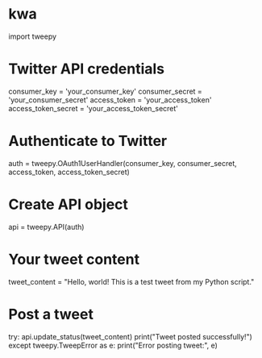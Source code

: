 # kwa
import tweepy

# Twitter API credentials
consumer_key = 'your_consumer_key'
consumer_secret = 'your_consumer_secret'
access_token = 'your_access_token'
access_token_secret = 'your_access_token_secret'

# Authenticate to Twitter
auth = tweepy.OAuth1UserHandler(consumer_key, consumer_secret, access_token, access_token_secret)

# Create API object
api = tweepy.API(auth)

# Your tweet content
tweet_content = "Hello, world! This is a test tweet from my Python script."

# Post a tweet
try:
    api.update_status(tweet_content)
    print("Tweet posted successfully!")
except tweepy.TweepError as e:
    print("Error posting tweet:", e)

